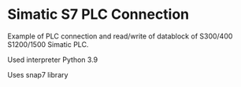 # Simatic S7 PLC Connection

Example of PLC connection and read/write of datablock of S300/400 S1200/1500 Simatic PLC.

Used interpreter Python 3.9

Uses snap7 library

